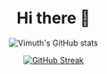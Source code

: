 <!-- ### Hi there 👋 -->

<div align="center">
<!--   <img src="https://media.giphy.com/media/dWesBcTLavkZuG35MI/giphy.gif" width="600" height="300"/> -->
  <h1> Hi there 👋 </h1>
<!--   
</div> -->

<!-- ### I'm Vimuth, a Computer Science and Mathematics undergraduate at NUS -->

<!--
**VimuthM/vimuthm** is a ✨ _special_ ✨ repository because its `README.md` (this file) appears on your GitHub profile.

Here are some ideas to get you started:

- 🔭 I’m currently working on ...
- 🌱 I’m currently learning ...
- 👯 I’m looking to collaborate on ...
- 🤔 I’m looking for help with ...
- 💬 Ask me about ...
- 📫 How to reach me: ...
- 😄 Pronouns: ...
- ⚡ Fun fact: ...
-->

![Vimuth's GitHub stats](https://github-readme-stats.vercel.app/api?username=vimuthm&theme=tokyonight)

[![GitHub Streak](http://github-readme-streak-stats.herokuapp.com?user=vimuthm&theme=dark&background=000000)](https://git.io/streak-stats)

  
</div>

<!-- [![Top Langs](https://github-readme-stats.vercel.app/api/top-langs/?username=vimuthm&layout=compact&theme=vision-friendly-dark)](https://github.com/anuraghazra/github-readme-stats) -->
